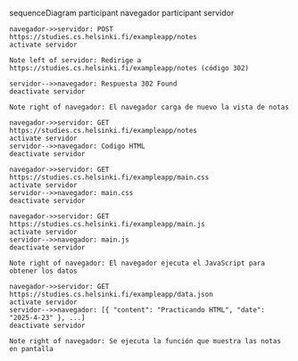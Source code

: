 sequenceDiagram
    participant navegador
    participant servidor

    navegador->>servidor: POST https://studies.cs.helsinki.fi/exampleapp/notes
    activate servidor

    Note left of servidor: Redirige a https://studies.cs.helsinki.fi/exampleapp/notes (código 302)

    servidor-->>navegador: Respuesta 302 Found
    deactivate servidor

    Note right of navegador: El navegador carga de nuevo la vista de notas

    navegador->>servidor: GET https://studies.cs.helsinki.fi/exampleapp/notes
    activate servidor
    servidor-->>navegador: Codigo HTML 
    deactivate servidor

    navegador->>servidor: GET https://studies.cs.helsinki.fi/exampleapp/main.css
    activate servidor
    servidor-->>navegador: main.css
    deactivate servidor

    navegador->>servidor: GET https://studies.cs.helsinki.fi/exampleapp/main.js
    activate servidor
    servidor-->>navegador: main.js
    deactivate servidor

    Note right of navegador: El navegador ejecuta el JavaScript para obtener los datos

    navegador->>servidor: GET https://studies.cs.helsinki.fi/exampleapp/data.json
    activate servidor
    servidor-->>navegador: [{ "content": "Practicando HTML", "date": "2025-4-23" }, ...]
    deactivate servidor

    Note right of navegador: Se ejecuta la función que muestra las notas en pantalla

